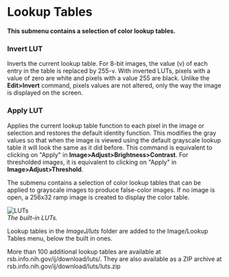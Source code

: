 # Lookup Tables

**This submenu contains a selection of color lookup tables.**

### Invert LUT

Inverts the current lookup table. For 8-bit images, the value (v) of
each entry in the table is replaced by 255-v. With inverted LUTs, pixels
with a value of zero are white and pixels with a value 255 are black.
Unlike the **Edit\>Invert** command, pixels values are not altered, only
the way the image is displayed on the screen.

### Apply LUT

Applies the current lookup table function to each pixel in the image or
selection and restores the default identity function. This modifies the
gray values so that when the image is viewed using the default grayscale
lookup table it will look the same as it did before. This command is
equivalent to clicking on \"Apply\" in
**Image\>Adjust\>Brightness\>Contrast**. For thresholded images, it is
equivalent to clicking on \"Apply\" in **Image\>Adjust\>Threshold**.

The submenu contains a selection of color lookup tables that can be
applied to grayscale images to produce false-color images. If no image
is open, a 256x32 ramp image is created to display the color table.

![LUTs](/gui/image/luts.png)\
*The built-in LUTs.*

Lookup tables in the *ImageJ/luts* folder are added to the Image/Lookup
Tables menu, below the built in ones.

More than 100 additional lookup tables are available at
rsb.info.nih.gov/ij/download/luts/. They are also available as a ZIP
archive at rsb.info.nih.gov/ij/download/luts/luts.zip
